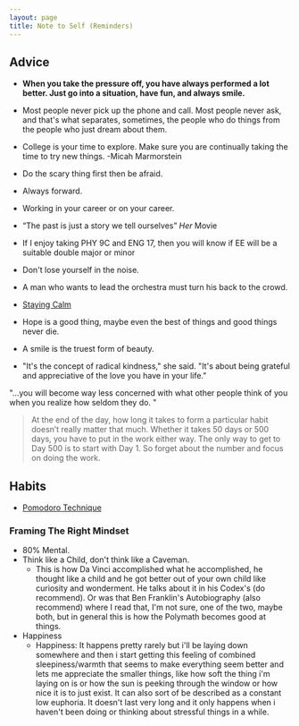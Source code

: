 ```yaml
---
layout: page 
title: Note to Self (Reminders)
---
```


## Advice

* **When you take the pressure off, you have always performed a lot better. Just go into a situation, have fun, and always smile.**

* Most people never pick up the phone and call. Most people never ask, and that's what separates, sometimes, the people who do things from the people who just dream about them.

* College is your time to explore. Make sure you are continually taking the time to try new things. -Micah Marmorstein 

* Do the scary thing first then be afraid.

* Always forward.

* Working in your career or on your career.
  
* “The past is just a story we tell ourselves” *Her* Movie

* If I enjoy taking PHY 9C and ENG 17, then you will know if EE will be a suitable double major or minor

* Don't lose yourself in the noise. 

* A man who wants to lead the orchestra must turn his back to the crowd.

* [Staying Calm](https://www.linkedin.com/pulse/20140805002649-50578967-how-successful-people-stay-calm/?trk=tod-posts-postall-ptlt&trk=tod-posts-postall-ptlt)

* Hope is a good thing, maybe even the best of things and good things never die.

* A smile is the truest form of beauty.

* "It's the concept of radical kindness," she said. "It's about being grateful and appreciative of the love you have in your life."

<p class="message">
  "...you will become way less concerned with what other people think of you when you realize how seldom they do. "
</p>


> At the end of the day, how long it takes to form a particular habit doesn’t really matter that much. Whether it takes 50 days or 500 days, you have to put in the work either way. The only way to get to Day 500 is to start with Day 1. So forget about the number and focus on doing the work.

## Habits 
* [Pomodoro Technique](https://en.wikipedia.org/wiki/Pomodoro_Technique)

### Framing The Right Mindset 

* 80% Mental.
* Think like a Child, don't think like a Caveman.
	- This is how Da Vinci accomplished what he accomplished, he thought like a child and he got better out of your own child like curiosity and wonderment. He talks about it in his Codex's (do recommend). Or was that Ben Franklin's Autobiography (also recommend) where I read that, I'm not sure, one of the two, maybe both, but in general this is how the Polymath becomes good at things.
* Happiness 
	- Happiness: It happens pretty rarely but i'll be laying down somewhere and then i start getting this feeling of combined sleepiness/warmth that seems to make everything seem better and lets me appreciate the smaller things, like how soft the thing i'm laying on is or how the sun is peeking through the window or how nice it is to just exist. It can also sort of be described as a constant low euphoria. It doesn't last very long and it only happens when i haven't been doing or thinking about stressful things in a while.
